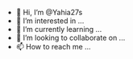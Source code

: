 - 👋 Hi, I’m @Yahia27s
- 👀 I’m interested in ...
- 🌱 I’m currently learning ...
- 💞️ I’m looking to collaborate on ...
- 📫 How to reach me ...

<!---
Yahia27s/Yahia27s is a ✨ special ✨ repository because its `README.md` (this file) appears on your GitHub profile.
You can click the Preview link to take a look at your changes.
--->
